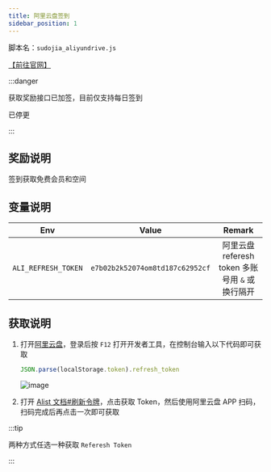 ```yaml
---
title: 阿里云盘签到
sidebar_position: 1
---
```


脚本名：`sudojia_aliyundrive.js`

[【前往官网】](https://www.alipan.com/)

:::danger

获取奖励接口已加签，目前仅支持每日签到

已停更

:::

## 奖励说明

签到获取免费会员和空间

## 变量说明

|         Env         |              Value              |                     Remark                      |
| :-----------------: | :-----------------------------: | :---------------------------------------------: |
| `ALI_REFRESH_TOKEN` | `e7b02b2k52074om8td187c62952cf` | 阿里云盘 referesh token 多账号用 `&` 或换行隔开 |

## 获取说明

1. 打开[阿里云盘](https://www.aliyundrive.com/)，登录后按 `F12` 打开开发者工具，在控制台输入以下代码即可获取

   ```javascript
   JSON.parse(localStorage.token).refresh_token
   ```

   ![image](https://pic.rmb.bdstatic.com/bjh/240723/4e858327217acf61310c849a4a37b5a94825.png)

2. 打开 [Alist 文档#刷新令牌](https://alist.nn.ci/zh/guide/drivers/aliyundrive.html#%E5%88%B7%E6%96%B0%E4%BB%A4%E7%89%8C)，点击获取 Token，然后使用阿里云盘 APP 扫码，扫码完成后再点击一次即可获取

:::tip

两种方式任选一种获取 `Referesh Token `

:::

